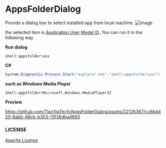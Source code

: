 # AppsFolderDialog

Provide a dialog box to select installed app from local machine.
![image](https://github.com/TianXiaTech/AppsFolderDialog/assets/22126367/26ad6a1e-3274-4ffa-80f0-2a9264a114e0)

the selected item is [Application User Model ID](https://learn.microsoft.com/en-us/windows/win32/shell/appids) ,You can run it in the following way

**Run dialog**
```
shell:appsfolder\xxx
```

**C#**
```C#
System.Diagnostic.Process.Start("explorer.exe","shell:appsfolder\xxx");
```

**such as Windows Media Player**
```
shell:appsfolder\Microsoft.Windows.MediaPlayer32
```


**Preview**

https://github.com/TianXiaTech/AppsFolderDialog/assets/22126367/cc6bd420-8abb-48cb-b353-13f36dba4693

### LICENSE
[Apache License](LICENSE)

